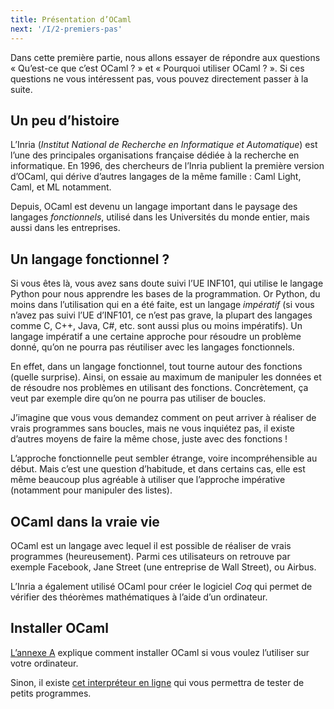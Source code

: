 ```yaml
---
title: Présentation d’OCaml
next: '/I/2-premiers-pas'
---
```


Dans cette première partie, nous allons essayer de répondre aux questions « Qu’est-ce que c’est OCaml ? »
et « Pourquoi utiliser OCaml ? ». Si ces questions ne vous intéressent pas, vous pouvez directement passer
à la suite.

## Un peu d’histoire

L’Inria (*Institut National de Recherche en Informatique et Automatique*) est l’une des principales
organisations française dédiée à la recherche en informatique. En 1996, des chercheurs de l’Inria
publient la première version d’OCaml, qui dérive d’autres langages de la même famille : Caml Light,
Caml, et ML notamment.

Depuis, OCaml est devenu un langage important dans le paysage des langages *fonctionnels*, utilisé
dans les Universités du monde entier, mais aussi dans les entreprises.

## Un langage fonctionnel ?

Si vous êtes là, vous avez sans doute suivi l’UE INF101, qui utilise le langage Python pour nous apprendre
les bases de la programmation. Or Python, du moins dans l’utilisation qui en a été faite, est un langage
*impératif* (si vous n’avez pas suivi l’UE d’INF101, ce n’est pas grave, la plupart des langages comme C, C++,
Java, C#, etc. sont aussi plus ou moins impératifs). Un langage impératif a une certaine approche pour résoudre
un problème donné, qu’on ne pourra pas réutiliser avec les langages fonctionnels.

En effet, dans un langage fonctionnel, tout tourne autour des fonctions (quelle surprise).
Ainsi, on essaie au maximum de manipuler les données et de résoudre nos problèmes en utilisant des fonctions.
Concrètement, ça veut par exemple dire qu’on ne pourra pas utiliser de boucles.

J’imagine que vous vous demandez comment on peut arriver à réaliser de vrais programmes sans boucles,
mais ne vous inquiétez pas, il existe d’autres moyens de faire la même chose, juste avec des fonctions !

L’approche fonctionnelle peut sembler étrange, voire incompréhensible au début. Mais c’est une question d’habitude,
et dans certains cas, elle est même beaucoup plus agréable à utiliser que l’approche impérative (notamment pour manipuler des listes).

## OCaml dans la vraie vie

OCaml est un langage avec lequel il est possible de réaliser de vrais programmes (heureusement). Parmi ces utilisateurs
on retrouve par exemple Facebook, Jane Street (une entreprise de Wall Street), ou Airbus.

L’Inria a également utilisé OCaml pour créer le logiciel *Coq* qui permet de vérifier des théorèmes mathématiques à l’aide d’un ordinateur.

## Installer OCaml

[L’annexe A](/A) explique comment installer OCaml si vous voulez l’utiliser sur votre ordinateur.

Sinon, il existe [cet interpréteur en ligne](https://try.ocamlpro.com/) qui vous permettra de tester de petits programmes.
